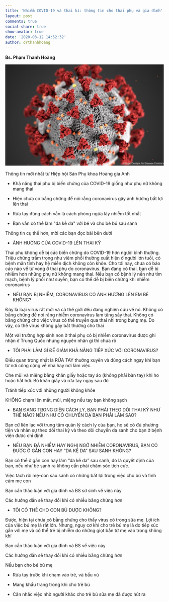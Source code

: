 ```yaml
---
title: 'Nhiễm COVID-19 và thai kì: thông tin cho thai phụ và gia đình'
layout: post
comments: true
social-share: true
show-avatar: true
date: '2020-03-12 14:52:32'
author: drthanhhoang
---
```


**Bs. Phạm Thanh Hoàng**
  
![](/assets/img/covid19.jpg)
	

Thông tin mới nhất từ Hiệp hội Sản Phụ khoa Hoàng gia Anh

  

* Khả năng thai phụ bị biến chứng của COVID-19 giống như phụ nữ không mang thai

  

* Hiện chưa có bằng chứng để nói rằng coronavirus gây ảnh hưởng bất lợi lên thai

  

* Rửa tay đúng cách vẫn là cách phòng ngừa lây nhiễm tốt nhất

  

* Bạn vẫn có thể làm "da kề da" với bé và cho bé bú sau sanh

  

Thông tin cụ thể hơn, mời các bạn đọc bài bên dưới

  

* ẢNH HƯỞNG CỦA COVID-19 LÊN THAI KỲ

  

Thai phụ không dễ bị các biến chứng do COVID-19 hơn người bình thường. Triệu chứng trầm trọng như viêm phổi thường xuất hiện ở người lớn tuổi, có bệnh mãn tính hay hệ miễn dịch không còn khỏe. Cho tới nay, chưa có báo cáo nào về tử vong ở thai phụ do coronavirus. Bạn đang có thai, bạn dễ bị nhiễm hơn những phụ nữ không mang thai. Nếu bạn có bệnh lý nền như tim mạch, bệnh lý phổi như suyễn, bạn có thể dễ bị biến chứng khi nhiễm coronavirus

  

* NẾU BẠN BỊ NHIỄM, CORONAVIRUS CÓ ẢNH HƯỞNG LÊN EM BÉ KHÔNG?

  

Đây là loại virus rất mới và cả thế giới đều đang nghiên cứu về nó. Không có bằng chứng để nói rằng nhiễm coronavirus làm tăng sẩy thai. Không có bằng chứng cho việc virus có thể truyền qua thai nhi trong bụng mẹ. Do vậy, có thể virus không gây bất thường cho thai

  

Một vài trường hợp sinh non ở thai phụ có bị nhiễm coronavirus được ghi nhận ở Trung Quốc nhưng nguyên nhân gì thì chưa rõ

  

* TÔI PHẢI LÀM GÌ ĐỂ GIẢM KHẢ NĂNG TIẾP XÚC VỚI CORONAVIRUS?

  

Điều quan trọng nhất là RỬA TAY thường xuyên và đúng cách ngay khi bạn từ nơi công cộng về nhà hay nơi làm việc.

  

Che mũi và miệng bằng khăn giấy hoặc tay áo (không phải bàn tay) khi ho hoặc hắt hơi. Bỏ khăn giấy và rửa tay ngay sau đó

  

Tránh tiếp xúc với những người không khỏe

  

KHÔNG chạm lên mắt, mũi, miệng nếu tay bạn không sạch

  

* BẠN ĐANG TRONG DIỆN CÁCH LY, BẠN PHẢI THEO DÕI THAI KỲ NHƯ THẾ NÀO? NẾU NHƯ CÓ CHUYỂN DẠ BẠN PHẢI LÀM SAO?

  

Bạn cứ liên lạc với trung tâm quản lý cách ly của bạn, họ sẽ có đủ phương tiện và nhân sự theo dõi thai kỳ và theo dõi chuyển dạ sanh cho bạn ở bệnh viện được chỉ định

  

* NẾU BẠN ĐÃ NHIỄM HAY NGHI NGỜ NHIỄM CORONAVIRUS, BẠN CÓ ĐƯỢC Ở GẦN CON HAY “DA KỀ DA” SAU SANH KHÔNG?

  

Bạn có thể ở gần con hay làm “da kề da” sau sanh, đó là quyết định của bạn, nếu như bé sanh ra không cần phải chăm sóc tích cực.

  

Việc tách rời mẹ-con sau sanh có những bất lợi trong việc cho bú và tình cảm mẹ con

  

Bạn cần thảo luận với gia đình và BS sơ sinh về việc này

  

Các hướng dẫn sẽ thay đổi khi có nhiều bằng chứng hơn

  

* TÔI CÓ THỂ CHO CON BÚ ĐƯỢC KHÔNG?

  

Được, hiện tại chưa có bằng chứng cho thấy virus có trong sữa mẹ. Lợi ích của việc bú mẹ là rất lớn. Nhưng, nguy cơ khi cho trẻ bú mẹ là do tiếp xúc gần với mẹ và có thể trẻ bị nhiễm do những giọt bắn từ mẹ vào trong không khí

  

Bạn cần thảo luận với gia đình và BS về việc này

  

Các hướng dẫn sẽ thay đổi khi có nhiều bằng chứng hơn

  

Nếu bạn cho bé bú mẹ

  

- Rửa tay trước khi chạm vào trẻ, và bầu vú

  

- Mang khẩu trang trong khi cho trẻ bú

  

- Cân nhắc việc nhờ người khác cho trẻ bú sữa mẹ đã được hút ra